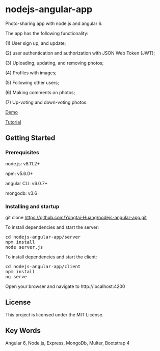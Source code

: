 # nodejs-angular-app
Photo-sharing app with node.js and angular 6.

The app has the following functionality:

(1) User sign up, and update;

(2) user authentication and authorization with JSON Web Token (JWT);

(3) Uploading, updating, and removing photos;

(4) Profiles with images;

(5) Following other users;

(6) Making comments on photos;

(7) Up-voting and down-voting photos.


<a href="https://www.webkang.com">Demo</a>

<a href="https://www.webkang.com">Tutorial</a>


## Getting Started

### Prerequisites

node.js: v8.11.2+

npm: v5.6.0+

angular CLI: v6.0.7+

mongodb: v3.6

### Installing and startup

git clone https://github.com/Yongtai-Huang/nodejs-angular-app.git

To install dependencies and start the server:

<pre>
cd nodejs-angular-app/server
npm install
node server.js
</pre>

To install dependencies and start the client:
<pre>
cd nodejs-angular-app/client
npm install
ng serve
</pre>

Open your browser and navigate to
http://localhost:4200

## License

This project is licensed under the MIT License.

## Key Words

Angular 6, Node.js, Express, MongoDb, Multer, Bootstrap 4
